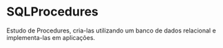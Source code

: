 # SQLProcedures
Estudo de  Procedures,  cria-las utilizando um banco de dados relacional e implementa-las em aplicações.

